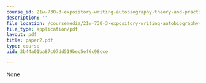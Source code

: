 ```yaml
---
course_id: 21w-730-3-expository-writing-autobiography-theory-and-practice-spring-2001
description: ''
file_location: /coursemedia/21w-730-3-expository-writing-autobiography-theory-and-practice-spring-2001/3b44a01ba87c07dd519bec5ef6c98cce_paper2.pdf
file_type: application/pdf
layout: pdf
title: paper2.pdf
type: course
uid: 3b44a01ba87c07dd519bec5ef6c98cce

---
```

None